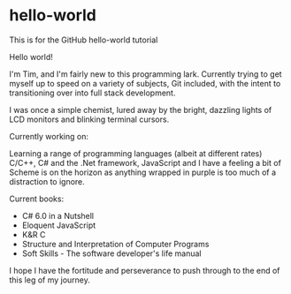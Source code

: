 # hello-world
This is for the GitHub hello-world tutorial

Hello world!

I'm Tim, and I'm fairly new to this programming lark. Currently trying to get myself up to speed on a variety of subjects, Git included, with the intent to transitioning over into full stack development. 

I was once a simple chemist, lured away by the bright, dazzling lights of LCD monitors and blinking terminal cursors.

Currently working on:

Learning a range of programming languages (albeit at different rates) C/C++, C# and the .Net framework, JavaScript and I have a feeling a bit of Scheme is on the horizon as anything wrapped in purple is too much of a distraction to ignore.

Current books:
- C# 6.0 in a Nutshell
- Eloquent JavaScript
- K&R C
- Structure and Interpretation of Computer Programs
- Soft Skills - The software developer's life manual

I hope I have the fortitude and perseverance to push through to the end of this leg of my journey.
